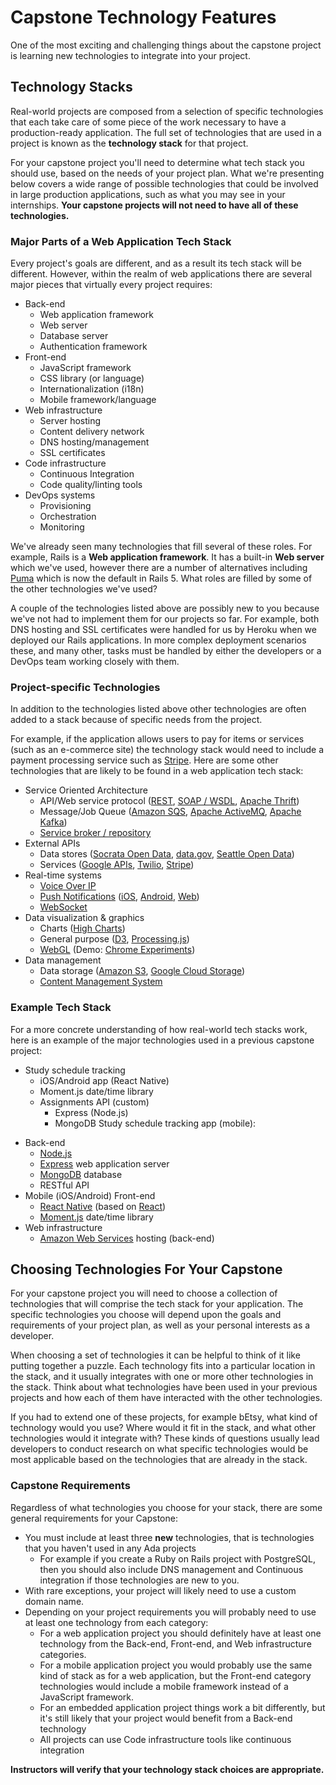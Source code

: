 # Capstone Technology Features
One of the most exciting and challenging things about the capstone project is learning new technologies to integrate into your project.

## Technology Stacks
Real-world projects are composed from a selection of specific technologies that each take care of some piece of the work necessary to have a production-ready application. The full set of technologies that are used in a project is known as the **technology stack** for that project.

For your capstone project you'll need to determine what tech stack you should use, based on the needs of your project plan. What we're presenting below covers a wide range of possible technologies that could be involved in large production applications, such as what you may see in your internships. **Your capstone projects will not need to have all of these technologies.**

### Major Parts of a Web Application Tech Stack
Every project's goals are different, and as a result its tech stack will be different. However, within the realm of web applications there are several major pieces that virtually every project requires:

* Back-end
  * Web application framework
  * Web server
  * Database server
  * Authentication framework
* Front-end
  * JavaScript framework
  * CSS library (or language)
  * Internationalization (i18n)
  * Mobile framework/language
* Web infrastructure
  * Server hosting
  * Content delivery network
  * DNS hosting/management
  * SSL certificates
* Code infrastructure
  * Continuous Integration
  * Code quality/linting tools
* DevOps systems
  * Provisioning
  * Orchestration
  * Monitoring

We've already seen many technologies that fill several of these roles. For example, Rails is a **Web application framework**. It has a built-in **Web server** which we've used, however there are a number of alternatives including [Puma](http://puma.io/) which is now the default in Rails 5. What roles are filled by some of the other technologies we've used?

A couple of the technologies listed above are possibly new to you because we've not had to implement them for our projects so far. For example, both DNS hosting and SSL certificates were handled for us by Heroku when we deployed our Rails applications. In more complex deployment scenarios these, and many other, tasks must be handled by either the developers or a DevOps team working closely with them.

### Project-specific Technologies
In addition to the technologies listed above other technologies are often added to a stack because of specific needs from the project.

For example, if the application allows users to pay for items or services (such as an e-commerce site) the technology stack would need to include a payment processing service such as [Stripe](https://stripe.com/). Here are some other technologies that are likely to be found in a web application tech stack:

* Service Oriented Architecture
  * API/Web service protocol ([REST](https://en.wikipedia.org/wiki/Representational_state_transfer), [SOAP / WSDL](https://en.wikipedia.org/wiki/Web_Services_Description_Language), [Apache Thrift](https://thrift.apache.org/))
  * Message/Job Queue ([Amazon SQS](https://aws.amazon.com/sqs/), [Apache ActiveMQ](http://activemq.apache.org/), [Apache Kafka](https://kafka.apache.org/))
  * [Service broker / repository](https://en.wikipedia.org/wiki/Web_Services_Discovery)
* External APIs
  * Data stores ([Socrata Open Data](https://dev.socrata.com/), [data.gov](https://www.data.gov/), [Seattle Open Data](https://data.seattle.gov/))
  * Services ([Google APIs](https://developers.google.com/), [Twilio](https://www.twilio.com/), [Stripe](https://stripe.com/))
* Real-time systems
  * [Voice Over IP](https://en.wikipedia.org/wiki/Voice_over_IP)
  * [Push Notifications](https://www.urbanairship.com/push-notifications-explained) ([iOS](https://developer.apple.com/notifications/), [Android](https://developer.android.com/guide/topics/ui/notifiers/notifications.html), [Web](https://developer.mozilla.org/en-US/docs/Web/API/Notifications_API))
  * [WebSocket](https://en.wikipedia.org/wiki/WebSocket)
* Data visualization & graphics
  * Charts ([High Charts](http://www.highcharts.com/))
  * General purpose ([D3](https://d3js.org/), [Processing.js](http://processingjs.org/))
  * [WebGL](https://en.wikipedia.org/wiki/WebGL) (Demo: [Chrome Experiments](https://www.chromeexperiments.com/webgl))
* Data management
  * Data storage ([Amazon S3](https://aws.amazon.com/s3/), [Google Cloud Storage](https://cloud.google.com/storage/))
  * [Content Management System](https://en.wikipedia.org/wiki/Content_management_system)

### Example Tech Stack
For a more concrete understanding of how real-world tech stacks work, here is an example of the major technologies used in a previous capstone project:

- Study schedule tracking
  - iOS/Android app (React Native)
  - Moment.js date/time library
  - Assignments API (custom)
    - Express (Node.js)
    - MongoDB
Study schedule tracking app (mobile):
* Back-end
  * [Node.js](https://nodejs.org/)
  * [Express](https://expressjs.com/) web application server
  * [MongoDB](https://www.mongodb.com/) database
  * RESTful API
* Mobile (iOS/Android) Front-end
  * [React Native](https://facebook.github.io/react-native/) (based on [React](https://facebook.github.io/react/))
  * [Moment.js](https://momentjs.com/) date/time library
* Web infrastructure
  * [Amazon Web Services](https://aws.amazon.com/) hosting (back-end)

## Choosing Technologies For Your Capstone
For your capstone project you will need to choose a collection of technologies that will comprise the tech stack for your application. The specific technologies you choose will depend upon the goals and requirements of your project plan, as well as your personal interests as a developer.

When choosing a set of technologies it can be helpful to think of it like putting together a puzzle. Each technology fits into a particular location in the stack, and it usually integrates with one or more other technologies in the stack. Think about what technologies have been used in your previous projects and how each of them have interacted with the other technologies.

If you had to extend one of these projects, for example bEtsy, what kind of technology would you use? Where would it fit in the stack, and what other technologies would it integrate with? These kinds of questions usually lead developers to conduct research on what specific technologies would be most applicable based on the technologies that are already in the stack.

### Capstone Requirements
Regardless of what technologies you choose for your stack, there are some general requirements for your Capstone:
* You must include at least three **new** technologies, that is technologies that you haven't used in any Ada projects
  * For example if you create a Ruby on Rails project with PostgreSQL, then you should also include DNS management and Continuous integration if those technologies are new to you.
* With rare exceptions, your project will likely need to use a custom domain name.
* Depending on your project requirements you will probably need to use at least one technology from each category:
  * For a web application project you should definitely have at least one technology from the Back-end, Front-end, and Web infrastructure categories.
  * For a mobile application project you would probably use the same kind of stack as for a web application, but the Front-end category technologies would include a mobile framework instead of a JavaScript framework.
  * For an embedded application project things work a bit differently, but it's still likely that your project would benefit from a Back-end technology
  * All projects can use Code infrastructure tools like continuous integration

**Instructors will verify that your technology stack choices are appropriate.**
